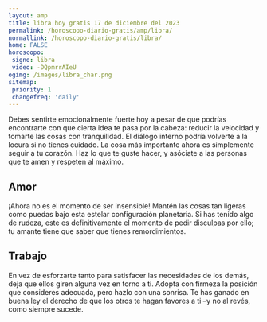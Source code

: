 ```yaml
---
layout: amp
title: libra hoy gratis 17 de diciembre del 2023 
permalink: /horoscopo-diario-gratis/amp/libra/
normallink: /horoscopo-diario-gratis/libra/
home: FALSE
horoscopo:
 signo: libra
 video: -DQpmrrAIeU
ogimg: /images/libra_char.png
sitemap:
 priority: 1
 changefreq: 'daily'
---
```



Debes sentirte emocionalmente fuerte hoy a pesar de que podrías encontrarte con que cierta idea te pasa por la cabeza: reducir la velocidad y tomarte las cosas con tranquilidad. El diálogo interno podría volverte a la locura si no tienes cuidado. La cosa más importante ahora es simplemente seguir a tu corazón. Haz lo que te guste hacer, y asóciate a las personas que te amen y respeten al máximo.

## Amor

¡Ahora no es el momento de ser insensible! Mantén las cosas tan ligeras como puedas bajo esta estelar configuración planetaria. Si has tenido algo de rudeza, este es definitivamente el momento de pedir disculpas por ello; tu amante tiene que saber que tienes remordimientos.

## Trabajo

En vez de esforzarte tanto para satisfacer las necesidades de los demás, deja que ellos giren alguna vez en torno a ti. Adopta con firmeza la posición que consideres adecuada, pero hazlo con una sonrisa. Te has ganado en buena ley el derecho de que los otros te hagan favores a ti –y no al revés, como siempre sucede.